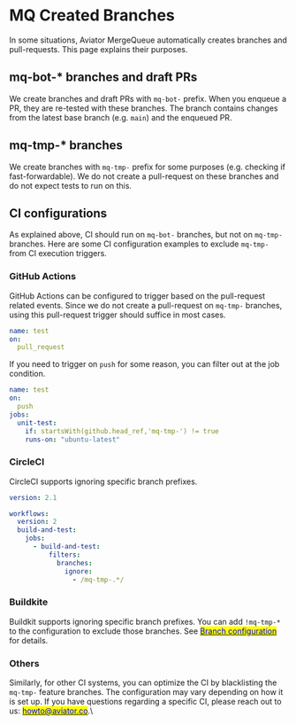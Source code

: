 # MQ Created Branches

In some situations, Aviator MergeQueue automatically creates branches and pull-requests. This page explains their purposes.

## mq-bot-\* branches and draft PRs

We create branches and draft PRs with `mq-bot-` prefix. When you enqueue a PR, they are re-tested with these branches. The branch contains changes from the latest base branch (e.g. `main`) and the enqueued PR.

## mq-tmp-\* branches

We create branches with `mq-tmp-` prefix for some purposes (e.g. checking if fast-forwardable). We do not create a pull-request on these branches and do not expect tests to run on this.

## CI configurations

As explained above, CI should run on `mq-bot-` branches, but not on `mq-tmp-` branches. Here are some CI configuration examples to exclude `mq-tmp-` from CI execution triggers.

### GitHub Actions

GitHub Actions can be configured to trigger based on the pull-request related events. Since we do not create a pull-request on `mq-tmp-` branches, using this pull-request trigger should suffice in most cases.

```yaml
name: test
on:
  pull_request
```

If you need to trigger on `push` for some reason, you can filter out at the job condition.

```yaml
name: test
on:
  push
jobs:
  unit-test:
    if: startsWith(github.head_ref,'mq-tmp-') != true
    runs-on: "ubuntu-latest"
```

### CircleCI

CircleCI supports ignoring specific branch prefixes.

```yaml
version: 2.1

workflows:
  version: 2
  build-and-test:
    jobs:
      - build-and-test:
          filters:
            branches:
              ignore:
                - /mq-tmp-.*/
```

### Buildkite

Buildkit supports ignoring specific branch prefixes. You can add `!mq-tmp-*` to the configuration to exclude those branches. See [<mark style="color:blue;">Branch configuration</mark>](https://buildkite.com/docs/pipelines/branch-configuration) for details.

### Others

Similarly, for other CI systems, you can optimize the CI by blacklisting the `mq-tmp-` feature branches. The configuration may vary depending on how it is set up. If you have questions regarding a specific CI, please reach out to us: [<mark style="color:blue;">howto@aviator.co</mark>](mailto:howto@aviator.co).\

